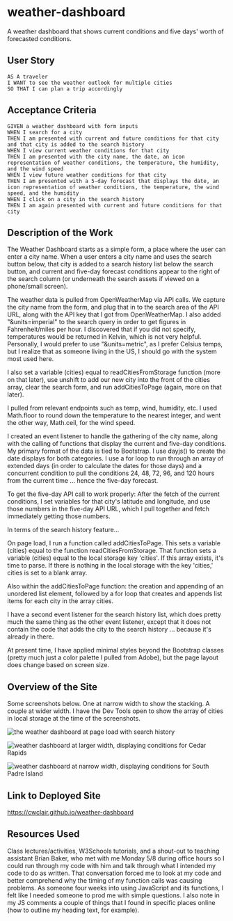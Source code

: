 # weather-dashboard
A weather dashboard that shows current conditions and five days' worth of forecasted conditions.

## User Story

```
AS A traveler
I WANT to see the weather outlook for multiple cities
SO THAT I can plan a trip accordingly
```

## Acceptance Criteria

```
GIVEN a weather dashboard with form inputs
WHEN I search for a city
THEN I am presented with current and future conditions for that city and that city is added to the search history
WHEN I view current weather conditions for that city
THEN I am presented with the city name, the date, an icon representation of weather conditions, the temperature, the humidity, and the wind speed
WHEN I view future weather conditions for that city
THEN I am presented with a 5-day forecast that displays the date, an icon representation of weather conditions, the temperature, the wind speed, and the humidity
WHEN I click on a city in the search history
THEN I am again presented with current and future conditions for that city
```

## Description of the Work

The Weather Dashboard starts as a simple form, a place where the user can enter a city name. When a user enters a city name and uses the search button below, that city is added to a search history list below the search button, and current and five-day forecast conditions appear to the right of the search column (or underneath the search assets if viewed on a phone/small screen). 

The weather data is pulled from OpenWeatherMap via API calls. We capture the city name from the form, and plug that in to the search area of the API URL, along with the API key that I got from OpenWeatherMap. I also added "&units=imperial" to the search query in order to get figures in Fahrenheit/miles per hour. I discovered that if you did not specify, temperatures would be returned in Kelvin, which is not very helpful. Personally, I would prefer to use "&units=metric", as I prefer Celsius temps, but I realize that as someone living in the US, I should go with the system most used here. 

I also set a variable (cities) equal to readCitiesFromStorage function (more on that later), use unshift to add our new city into the front of the cities array, clear the search form, and run addCitiesToPage (again, more on that later).

I pulled from relevant endpoints such as temp, wind, humidity, etc. I used Math.floor to round down the temperature to the nearest integer, and went the other way, Math.ceil, for the wind speed.

I created an event listener to handle the gathering of the city name, along with the calling of functions that display the current and five-day conditions. My primary format of the data is tied to Bootstrap. I use dayjs() to create the date displays for both categories. I use a for loop to run through an array of extended days (in order to calculate the dates for those days) and a concurrent condition to pull the conditions 24, 48, 72, 96, and 120 hours from the current time ... hence the five-day forecast.

To get the five-day API call to work properly: After the fetch of the current conditions, I set variables for that city's latitude and longitude, and use those numbers in the five-day API URL, which I pull together and fetch immediately getting those numbers.

In terms of the search history feature...

On page load, I run a function called addCitiesToPage. This sets a variable (cities) equal to the function readCitiesFromStorage. That function sets a variable (cities) equal to the local storage key 'cities'. If this array exists, it's time to parse. If there is nothing in the local storage with the key 'cities,' cities is set to a blank array. 

Also within the addCitiesToPage function: the creation and appending of an unordered list element, followed by a for loop that creates and appends list items for each city in the array cities. 

I have a second event listener for the search history list, which does pretty much the same thing as the other event listener, except that it does not contain the code that adds the city to the search history ... because it's already in there.

At present time, I have applied minimal styles beyond the Bootstrap classes (pretty much just a color palette I pulled from Adobe), but the page layout does change based on screen size.

## Overview of the Site

Some screenshots below. One at narrow width to show the stacking. A couple at wider width. I have the Dev Tools open to show the array of cities in local storage at the time of the screenshots.

![the weather dashboard at page load with search history](assets/screenshots/starting-screen-with-search-history.png)

![weather dashboard at larger width, displaying conditions for Cedar Rapids](assets/screenshots/cedar-rapids-full-screen.png)

![weather dashboard at narrow width, displaying conditions for South Padre Island](assets/screenshots/south-padre-narrow-screen.png)

## Link to Deployed Site

https://cwclair.github.io/weather-dashboard

## Resources Used

Class lectures/activities, W3Schools tutorials, and a shout-out to teaching assistant Brian Baker, who met with me Monday 5/8 during office hours so I could run through my code with him and talk through what I intended my code to do as written. That conversation forced me to look at my code and better comprehend why the timing of my function calls was causing problems. As someone four weeks into using JavaScript and its functions, I felt like I needed someone to prod me with simple questions. I also note in my JS comments a couple of things that I found in specific places online (how to outline my heading text, for example).
